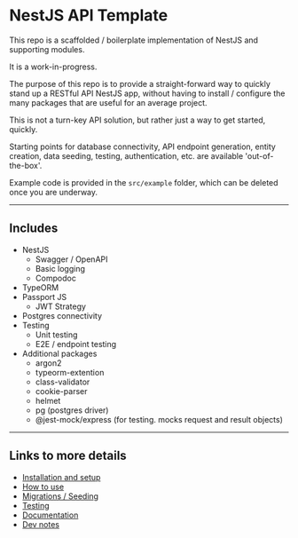 # NestJS API Template

<!-- Uncomment the line below when using this template for a project. -->
<!-- This project was built with the [NestJS Template]([github link goes here)](https://github.com/mattburnett-repo/nestjs-api-template). -->

This repo is a scaffolded / boilerplate implementation of NestJS and supporting modules.

It is a work-in-progress.

The purpose of this repo is to provide a straight-forward way to quickly stand up a RESTful API NestJS app, without having to install / configure the many packages that are useful for an average project.

This is not a turn-key API solution, but rather just a way to get started, quickly.

Starting points for database connectivity, API endpoint generation, entity creation, data seeding, testing, authentication, etc. are available 'out-of-the-box'.

Example code is provided in the `src/example` folder, which can be deleted once you are underway.

---

## Includes

- NestJS
  - Swagger / OpenAPI
  - Basic logging
  - Compodoc
- TypeORM
- Passport JS
  - JWT Strategy
- Postgres connectivity
- Testing
  - Unit testing
  - E2E / endpoint testing
- Additional packages
  - argon2
  - typeorm-extention
  - class-validator
  - cookie-parser
  - helmet
  - pg (postgres driver)
  - @jest-mock/express (for testing. mocks request and result objects)

---

## Links to more details

- [Installation and setup](./InstallationAndSetup.md)
- [How to use](./HowToUse.md)
- [Migrations / Seeding](./MigrationsAndSeeding.md)
- [Testing](./Testing.md)
- [Documentation](./Documentation.md)
- [Dev notes](./DevNotes.md)
